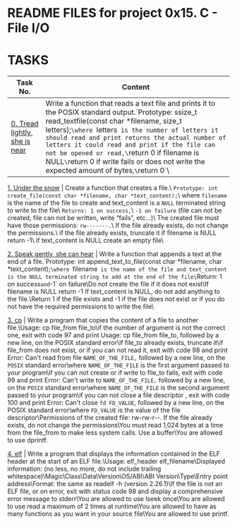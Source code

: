 # README FILES for project 0x15. C - File I/O
# TASKS
Task No. | Content
--------- | -----
[0. Tread lightly, she is near](https://github.com/SirRoll93/alx-low_level_programming/blob/master/0x15-file_io/0-read_textfile.c) | Write a function that reads a text file and prints it to the POSIX standard output.\`Prototype: ssize_t read_textfile(const char *filename, size_t letters);`\where `letters` is the number of letters it should read and print returns the actual number of letters it could read and print if the file can not be opened or read,\`return 0 if filename is NULL`\`return 0 if write fails or does not write the expected amount of bytes,`\`return 0`\

[1. Under the snow](https://github.com/SirRoll93/alx-low_level_programming/blob/master/0x15-file_io/1-create_file.c) | Create a function that creates a file.\ `Prototype: int create_file(const char *filename, char *text_content);`\ where `filename` is the name of the file to create and text_content is a `NULL` terminated string to write to the file\ `Returns: 1 on success,`\ `-1 on failure` (file can not be created, file can not be written, write “fails”, etc…)\ The created file must have those permissions: `rw-------.`\ If the file already exists, do not change the permissions.\ if the file already exists, truncate it if filename is NULL return -1\ if text_content is NULL create an empty file\

[2. Speak gently, she can hear](https://github.com/SirRoll93/alx-low_level_programming/blob/master/0x15-file_io/2-append_text_to_file.c) | Write a function that appends a text at the end of a file.\`Prototype: int append_text_to_file(const char *filename, char *text_content);`\where `filename` is the name of the file and text_content is the NULL terminated string to add at the end of the file\`Return: 1 on success` and `-1` on failure\Do not create the file if it does not exist\If filename is NULL return -1 If text_content is NULL, do not add anything to the file.\Return 1 if the file exists and -1 if the file does not exist or if you do not have the required permissions to write the file\

[3. cp](https://github.com/SirRoll93/alx-low_level_programming/blob/master/0x15-file_io/3-cp.c) | Write a program that copies the content of a file to another file.\Usage: cp file_from file_to\if the number of argument is not the correct one, exit with code 97 and print Usage: cp file_from file_to, followed by a new line, on the POSIX standard error\if file_to already exists, truncate it\if file_from does not exist, or if you can not read it, exit with code 98 and print Error: Can't read from file `NAME_OF_THE_FILE,` followed by a new line, on the `POSIX` standard error\where `NAME_OF_THE_FILE` is the first argument passed to your program\if you can not create or if write to file_to fails, exit with code 99 and print Error: Can't write to `NAME_OF_THE_FILE,` followed by a new line, on the `POSIX` standard error\where `NAME_OF_THE_FILE` is the second argument passed to your program\if you can not close a file descriptor , exit with code 100 and print Error: Can't close `fd FD_VALUE`, followed by a new line, on the POSIX standard error\where `FD_VALUE` is the value of the file descriptor\Permissions of the created file: rw-rw-r--. If the file already exists, do not change the permissions\You must read 1,024 bytes at a time from the file_from to make less system calls. Use a buffer\You are allowed to use dprintf.

[4. elf](https://github.com/SirRoll93/alx-low_level_programming/blob/master/0x15-file_io/100-elf_header.c) | Write a program that displays the information contained in the ELF header at the start of an ELF file.\Usage: elf_header elf_filename\Displayed information: (no less, no more, do not include trailing whitespace)\Magic\Class\Data\Version\OS/ABI\ABI Version\Type\Entry point address\Format: the same as readelf -h (version 2.26.1)\If the file is not an ELF file, or on error, exit with status code 98 and display a comprehensive error message to stderr\You are allowed to use lseek once\You are allowed to use read a maximum of 2 times at runtime\You are allowed to have as many functions as you want in your source file\You are allowed to use printf.

